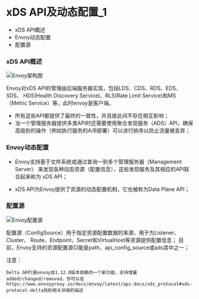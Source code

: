 # xDS API及动态配置_1

 
- xDS API概述
- Envoy动态配置
- 配置源


### xDS API概述

![Envoy架构图](https://github-aaron89.oss-cn-beijing.aliyuncs.com/istio/enovy.png)

Envoy对xDS API的管理由后端服务器实现，包括LDS、CDS、RDS、EDS、SDS、 HDS(Health Discovery Service)、RLS(Rate Limit Service)和MS（Metric Service）等，此时envoy是客户端。
- 所有这些API都提供了最终的一致性，并且彼此间不存在相互影响；
- 当一个管理服务器提供多类API时还需要使用聚合发现服务（ADS）API，确保高级别的操作（例如执行服务的A/B部署）可以进行排序以防止流量被丢弃；

### Envoy动态配置

- Envoy支持基于文件系统或通过查询一到多个管理服务器（Management Server） 来发现各种动态资源（配置信息），这些发现服务及其相应的API联合起来称为 xDS API；

- xDS API为Envoy提供了资源的动态配置机制，它也被称为Data Plane API；

### 配置源

![Envoy配置源](https://github-aaron89.oss-cn-beijing.aliyuncs.com/Kubernetes/envoy%E9%85%8D%E7%BD%AE%E6%BA%90.png)

配置源（ConfigSource）用于指定资源配置数据的来源，用于为Listener、Cluster、 Route、Endpoint、Secret和VirtualHost等资源提供配置信息；
目前，Envoy支持的资源配置源只能是path、api_config_source或ads其中之一；

注意：
```text
Delta GRPC是envoy自1.12.0版本依赖的一个新功能，支持增量added/changed/removed，你可以在https://www.envoyproxy.io/docs/envoy/latest/api-docs/xds_protocol#xds-protocol-delta找到相关详细的描述
```
